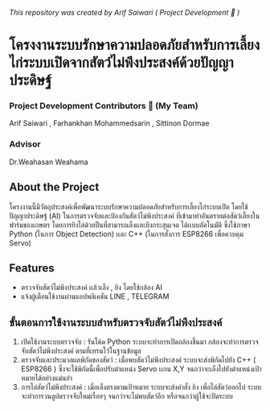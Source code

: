 *This repository was created by Arif Saiwari ( Project Development 🔧 )*
# โครงงานระบบรักษาความปลอดภัยสำหรับการเลี้ยงไก่ระบบเปิดจากสัตว์ไม่พึงประสงค์ด้วยปัญญาประดิษฐ์
### Project Development Contributors 🔧 (My Team)
Arif Saiwari , Farhankhan Mohammedsarin , Sittinon Dormae 
### Advisor
Dr.Weahasan Weahama
## About the Project
โครงงานนี้มีวัตถุประสงค์เพื่อพัฒนาระบบรักษาความปลอดภัยสำหรับการเลี้ยงไก่ระบบเปิด โดยใช้ปัญญาประดิษฐ์ (AI) ในการตรวจจับและป้องกันสัตว์ไม่พึงประสงค์ ที่เข้ามาทำอันตรายต่อสัตว์เลี้ยงในฟาร์มของเกษตร โดยการยิงไล่ด้วยปืนที่สามารถเล็งเเละยิงกระสุนเจล ได้เเบบอัตโนมัติ 
ซึ่งใช้ภาษา Python (ในการ Object Detection) เเละ C++ (ในการสั่งการ ESP8266 เพื่อควบคุม Servo)
## Features
- ตรวจจับสัตว์ไม่พึงประสงค์ เเล้วเล็ง , ยิง โดยใช้กล้อง AI
- แจ้งผู้เตือนใช้งานผ่านแอปพลิเคชัน LINE , TELEGRAM

## ขั้นตอนการใช้งานระบบสำหรับตรวจจับสัตว์ไม่พึงประสงค์
1. เปิดใช้งานระบบตรวจจับ : รันโค้ด Python ระบบจะทำการเปิดกล้องขึ้นมา กล้องจะทำการตรวจจับสัตว์ไม่พึงประสงค์ ตามที่เทรนใว้ในฐานข้อมูล
2. ตรวจจับและประมวลผลพิกัดของสัตว์ : เมื่อพบสัตว์ไม่พึงประสงค์ ระบบจะส่งพิกัดไปยัง C++ ( ESP8266 ) ซึ่งจะใช้พิกัดนี้เพื่อปรับตำแหน่ง Servo เเกน X,Y จนกว่าจะเล็งไปยังตำแหน่งเป้าหมายได้อย่างแม่นยำ
3. การไล่สัตว์ไม่พึงประสงค์ : เมื่อเล็งตรงตามเป้าหมาย ระบบจะส่งคำสั่ง ยิง เพื่อไล่สัตว์ออกไป ระบบจะทำการวนลูปตรวจจับใหม่เรื่อยๆ จนกว่าจะไม่พบสัตว์อีก หรือจนกว่าผู้ใช้จะปิดระบบ



